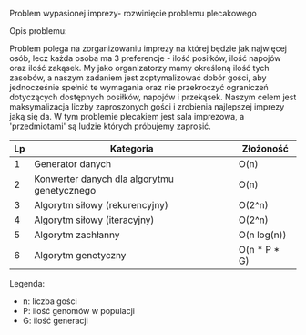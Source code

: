Problem wypasionej imprezy- rozwinięcie problemu plecakowego

Opis problemu:

Problem polega na zorganizowaniu imprezy na której będzie jak najwięcej osób, lecz każda osoba ma 3 preferencje - ilość posiłków, ilość napojów oraz ilość zakąsek. My jako organizatorzy mamy określoną ilość tych zasobów, a naszym zadaniem jest zoptymalizować dobór gości, aby jednocześnie spełnić te wymagania oraz nie przekroczyć ograniczeń dotyczących dostępnych posiłków, napojów i przekąsek. Naszym celem jest maksymalizacja liczby zaproszonych gości i zrobienia najlepszej imprezy jaką się da. W tym problemie plecakiem jest sala imprezowa, a 'przedmiotami' są ludzie których próbujemy zaprosić.



| Lp | Kategoria                                  | Złożoność          |
|----|--------------------------------------------|--------------------|
| 1  | Generator danych                           | O(n)               |
| 2  | Konwerter danych dla algorytmu genetycznego| O(n)               |
| 3  | Algorytm siłowy (rekurencyjny)            | O(2^n)             |
| 4  | Algorytm siłowy (iteracyjny)              | O(2^n)             |
| 5  | Algorytm zachłanny                         | O(n log(n))        |
| 6  | Algorytm genetyczny                        | O(n * P * G)       |

Legenda:
- n: liczba gości
- P: ilość genomów w populacji
- G: ilość generacji

